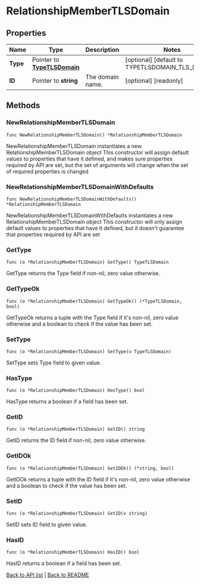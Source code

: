 # RelationshipMemberTLSDomain

## Properties

Name | Type | Description | Notes
------------ | ------------- | ------------- | -------------
**Type** | Pointer to [**TypeTLSDomain**](TypeTLSDomain.md) |  | [optional] [default to TYPETLSDOMAIN_TLS_DOMAIN]
**ID** | Pointer to **string** | The domain name. | [optional] [readonly] 

## Methods

### NewRelationshipMemberTLSDomain

`func NewRelationshipMemberTLSDomain() *RelationshipMemberTLSDomain`

NewRelationshipMemberTLSDomain instantiates a new RelationshipMemberTLSDomain object
This constructor will assign default values to properties that have it defined,
and makes sure properties required by API are set, but the set of arguments
will change when the set of required properties is changed

### NewRelationshipMemberTLSDomainWithDefaults

`func NewRelationshipMemberTLSDomainWithDefaults() *RelationshipMemberTLSDomain`

NewRelationshipMemberTLSDomainWithDefaults instantiates a new RelationshipMemberTLSDomain object
This constructor will only assign default values to properties that have it defined,
but it doesn't guarantee that properties required by API are set

### GetType

`func (o *RelationshipMemberTLSDomain) GetType() TypeTLSDomain`

GetType returns the Type field if non-nil, zero value otherwise.

### GetTypeOk

`func (o *RelationshipMemberTLSDomain) GetTypeOk() (*TypeTLSDomain, bool)`

GetTypeOk returns a tuple with the Type field if it's non-nil, zero value otherwise
and a boolean to check if the value has been set.

### SetType

`func (o *RelationshipMemberTLSDomain) SetType(v TypeTLSDomain)`

SetType sets Type field to given value.

### HasType

`func (o *RelationshipMemberTLSDomain) HasType() bool`

HasType returns a boolean if a field has been set.

### GetID

`func (o *RelationshipMemberTLSDomain) GetID() string`

GetID returns the ID field if non-nil, zero value otherwise.

### GetIDOk

`func (o *RelationshipMemberTLSDomain) GetIDOk() (*string, bool)`

GetIDOk returns a tuple with the ID field if it's non-nil, zero value otherwise
and a boolean to check if the value has been set.

### SetID

`func (o *RelationshipMemberTLSDomain) SetID(v string)`

SetID sets ID field to given value.

### HasID

`func (o *RelationshipMemberTLSDomain) HasID() bool`

HasID returns a boolean if a field has been set.


[Back to API list](../README.md#documentation-for-api-endpoints) | [Back to README](../README.md)
